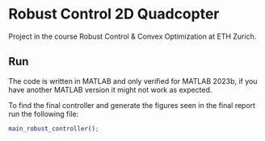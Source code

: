 # Robust Control 2D Quadcopter

Project in the course Robust Control & Convex Optimization at ETH Zurich.


## Run
The code is written in MATLAB and only verified for MATLAB 2023b, if you have another MATLAB version it might not work as expected.

To find the final controller and generate the figures seen in the final report run the following file:
```matlab
main_robust_controller();
```